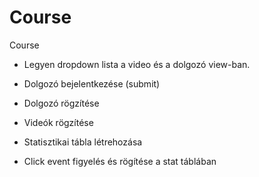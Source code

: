 # Course
Course


- Legyen dropdown lista a video és a dolgozó view-ban.

- Dolgozó bejelentkezése  (submit)

- Dolgozó rögzítése 

- Videók rögzítése

- Statisztikai tábla létrehozása

- Click event figyelés és rögítése a stat táblában
